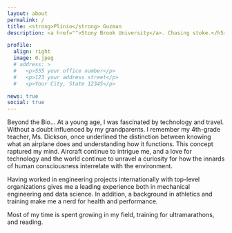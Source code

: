 ```yaml
---
layout: about
permalink: /
title: <strong>Plinio</strong> Guzman
description: <a href="">Stony Brook University</a>. Chasing stoke.</h5>

profile:
  align: right
  image: 0.jpeg
  # address: >
  #   <p>555 your office number</p>
  #   <p>123 your address street</p>
  #   <p>Your City, State 12345</p>

news: true
social: true
---
```


Beyond the Bio…
At a young age, I was fascinated by technology and travel. Without a doubt influenced by my grandparents. I remember my 4th-grade teacher, Ms. Dickson, once underlined the distinction between knowing what an airplane does and understanding how it functions. This concept raptured my mind. Aircraft continue to intrigue me, and a love for technology and the world continue to unravel a curiosity for how the innards of human consciousness interrelate with the environment.

Having worked in engineering projects internationally with top-level organizations gives me a leading experience both in mechanical engineering and data science. In addition, a background in athletics and training make me a nerd for health and performance.

Most of my time is spent growing in my field, training for ultramarathons, and reading.
